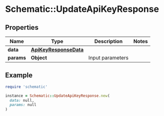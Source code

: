 # Schematic::UpdateApiKeyResponse

## Properties

| Name | Type | Description | Notes |
| ---- | ---- | ----------- | ----- |
| **data** | [**ApiKeyResponseData**](ApiKeyResponseData.md) |  |  |
| **params** | **Object** | Input parameters |  |

## Example

```ruby
require 'schematic'

instance = Schematic::UpdateApiKeyResponse.new(
  data: null,
  params: null
)
```

